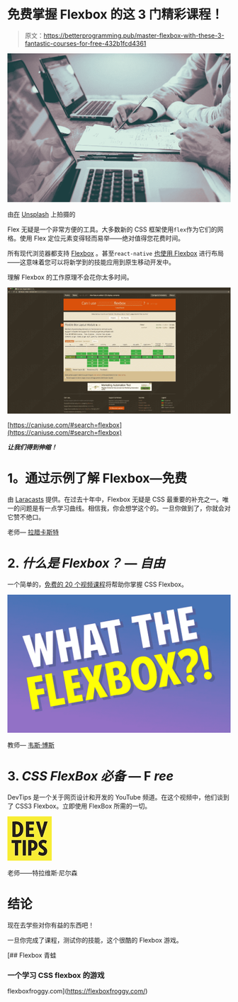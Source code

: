 # 免费掌握 Flexbox 的这 3 门精彩课程！

> 原文：<https://betterprogramming.pub/master-flexbox-with-these-3-fantastic-courses-for-free-432b1fcd4361>

![](img/67040fef59a42725379c9f82ac19f75d.png)

由[在](https://unsplash.com/@helloquence?utm_source=unsplash&utm_medium=referral&utm_content=creditCopyText) [Unsplash](https://unsplash.com/search/photos/learning?utm_source=unsplash&utm_medium=referral&utm_content=creditCopyText) 上拍摄的

Flex 无疑是一个非常方便的工具。大多数新的 CSS 框架使用`flex`作为它们的网格。使用 Flex 定位元素变得轻而易举——绝对值得您花费时间。

所有现代浏览器都支持 [Flexbox](https://css-tricks.com/snippets/css/a-guide-to-flexbox/) 。甚至`react-native` [也使用 Flexbox](https://facebook.github.io/react-native/docs/flexbox.html) 进行布局——这意味着您可以将新学到的技能应用到原生移动开发中。

理解 Flexbox 的工作原理不会花你太多时间。

![](img/8430bd61481ac5dfe2248a1254616e21.png)

[https://caniuse.com/#search=flexbox](https://caniuse.com/#search=flexbox)

***让我们得到伸缩！***

# **1。通过示例了解 Flexbox**—免费

由 [Laracasts](https://laracasts.com/series/learn-flexbox-through-examples) 提供。在过去十年中，Flexbox 无疑是 CSS 最重要的补充之一。唯一的问题是有一点学习曲线。相信我，你会想学这个的。一旦你做到了，你就会对它赞不绝口。

老师— [拉腊卡斯特](https://medium.com/u/d163b3776f15?source=post_page-----432b1fcd4361--------------------------------)

# 2. ***什么是 Flexbox？*** — *自由*

一个简单的，[免费的 20 个视频课程](https://flexbox.io/)将帮助你掌握 CSS Flexbox。

![](img/1a99376cc8547e979c5e81fa957c9240.png)

教师— [韦斯·博斯](https://medium.com/u/86a55cd7983b?source=post_page-----432b1fcd4361--------------------------------)

# 3. ***CSS FlexBox 必备* — F** *ree*

DevTips 是一个关于网页设计和开发的 YouTube 频道。在这个视频中，他们谈到了 CSS3 Flexbox。立即使用 FlexBox 所需的一切。

![](img/7c1821e93121215d67b62c7a719be243.png)

老师——特拉维斯·尼尔森

# 结论

现在去学些对你有益的东西吧！

一旦你完成了课程，测试你的技能，这个很酷的 Flexbox 游戏。

[](https://flexboxfroggy.com/) [## Flexbox 青蛙

### 一个学习 CSS flexbox 的游戏

flexboxfroggy.com](https://flexboxfroggy.com/)